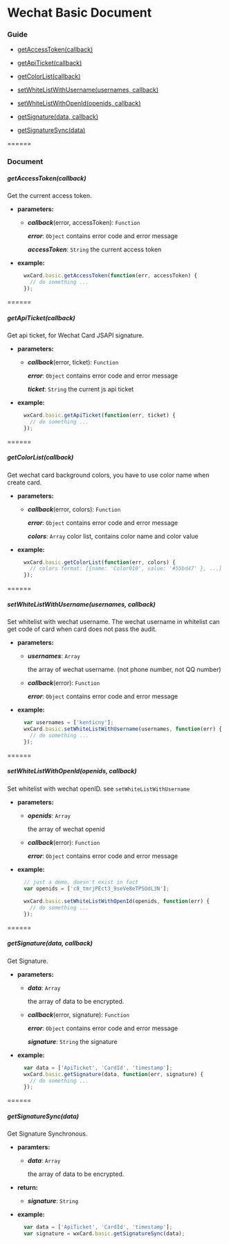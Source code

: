 Wechat Basic Document
======================

### Guide

- [getAccessToken(callback)](#getaccesstokencallback)

- [getApiTicket(callback)](#getapiticketcallback)

- [getColorList(callback)](#getcolorlistcallback)

- [setWhiteListWithUsername(usernames, callback)](#setwhitelistwithusernameusernames-callback)

- [setWhiteListWithOpenId(openids, callback)](#setwhitelistwithopenidopenids-callback)

- [getSignature(data, callback)](#getsignaturedata-callback)

- [getSignatureSync(data)](#getsignaturesyncdata)

======

### Document

##### getAccessToken(callback)

Get the current access token.

- **parameters:**

    - ***callback***(error, accessToken): `Function`

        ***error***: `Object` contains error code and error message

        ***accessToken***: `String` the current access token

- **example:**

    ```javascript
      wxCard.basic.getAccessToken(function(err, accessToken) {
        // do something ...
      });
    ```

======

##### getApiTicket(callback)

Get api ticket, for Wechat Card JSAPI signature.

- **parameters:**

    - ***callback***(error, ticket): `Function`

        ***error***: `Object` contains error code and error message

        ***ticket***: `String` the current js api ticket

- **example:**

    ```javascript
      wxCard.basic.getApiTicket(function(err, ticket) {
        // do something ...
      });
    ```

======


##### getColorList(callback)

Get wechat card background colors, you have to use color name when create card.

- **parameters:**

    - ***callback***(error, colors): `Function`

        ***error***: `Object` contains error code and error message

        ***colors***: `Array` color list, contains color name and color value

- **example:**

    ```javascript
      wxCard.basic.getColorList(function(err, colors) {
        // colors format: [{name: 'Color010', value: '#55bd47' }, ...]
      });
    ```

======


##### setWhiteListWithUsername(usernames, callback)

Set whitelist with wechat username. The wechat username in whitelist can get code of card when card does not pass the audit.

- **parameters:**

    - ***usernames***: `Array`

        the array of wechat username. (not phone number, not QQ number)

    - ***callback***(error): `Function`

        ***error***: `Object` contains error code and error message

- **example:**

    ```javascript
      var usernames = ['kenticny'];
      wxCard.basic.setWhiteListWithUsername(usernames, function(err) {
        // do something ...
      });
    ```

======


##### setWhiteListWithOpenId(openids, callback)

Set whitelist with wechat openID. see `setWhiteListWithUsername`

- **parameters:**

    - ***openids***: `Array`

        the array of wechat openid

    - ***callback***(error): `Function`

        ***error***: `Object` contains error code and error message

- **example:**

    ```javascript
      // just a demo, doesn't exist in fact
      var openids = ['c8_tmrjPEct3_9seVe8eTPSOdL3N']; 
      
      wxCard.basic.setWhiteListWithOpenId(openids, function(err) {
        // do something ...
      });
    ```

======


##### getSignature(data, callback)

Get Signature. 

- **parameters:**

    - ***data***: `Array`

        the array of data to be encrypted.

    - ***callback***(error, signature): `Function`

        ***error***: `Object` contains error code and error message

        ***signature***: `String` the signature

- **example:**

  ```javascript
    var data = ['ApiTicket', 'CardId', 'timestamp'];
    wxCard.basic.getSignature(data, function(err, signature) {
      // do something ...
    });
  ```


======

##### getSignatureSync(data)

Get Signature Synchronous.

- **paramters:**

    - ***data***: `Array`

        the array of data to be encrypted.

- **return:**

    - ***signature***: `String` 

- **example:**

    ```javascript
      var data = ['ApiTicket', 'CardId', 'timestamp'];
      var signature = wxCard.basic.getSignatureSync(data);
    ```